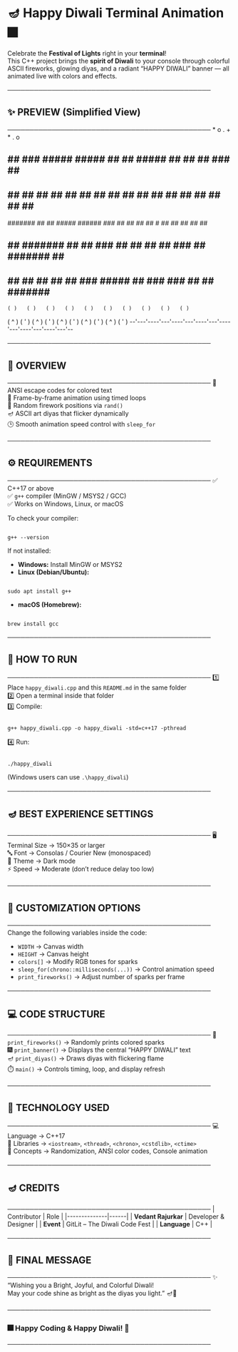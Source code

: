 # 🪔 Happy Diwali Terminal Animation 🎆

Celebrate the **Festival of Lights** right in your **terminal**!  
This C++ project brings the **spirit of Diwali** to your console through colorful ASCII fireworks, glowing diyas, and a radiant “HAPPY DIWALI” banner — all animated live with colors and effects.

──────────────────────────────────────────────
## ✨ PREVIEW (Simplified View)
──────────────────────────────────────────────
      *        o   .        +   
          *    .        o
##   ##    ###    #####   #####   ##   ##       #####   ##  ##     ##    ###    ##       ## 
##   ##   ## ##   ##  ##  ##  ##   ## ##        ##  ##  ##  ##     ##   ## ##   ##       ## 
#######  ##   ##  #####   ######    ###         ##  ##  ##  ##  #  ##  ##   ##  ##       ## 
##   ##  #######  ##      ##        ###         ##  ##  ##  ## ### ##  #######  ##       ## 
##   ##  ##   ##  ##      ##        ###         #####   ##   ### ###   ##   ##  #######  ##
    ( )   ( )   ( )   ( )   ( )   ( )   ( )   ( )   ( )   ( )
   ( ^ ) ( ' ) ( ^ ) ( ' ) ( ^ ) ( ' ) ( ^ ) ( ' ) ( ^ ) ( ' )
 --'---'----'---'----'---'----'---'----'---'----'---'----'---'--

──────────────────────────────────────────────
## 🧠 OVERVIEW
──────────────────────────────────────────────
🎨 ANSI escape codes for colored text  
🔁 Frame-by-frame animation using timed loops  
🎲 Random firework positions via `rand()`  
🪔 ASCII art diyas that flicker dynamically  
🕒 Smooth animation speed control with `sleep_for`

──────────────────────────────────────────────
## ⚙️ REQUIREMENTS
──────────────────────────────────────────────
✅ C++17 or above  
✅ `g++` compiler (MinGW / MSYS2 / GCC)  
✅ Works on Windows, Linux, or macOS  

To check your compiler:
```

g++ --version

```

If not installed:
- **Windows:** Install MinGW or MSYS2  
- **Linux (Debian/Ubuntu):**
```

sudo apt install g++

```
- **macOS (Homebrew):**
```

brew install gcc

```

──────────────────────────────────────────────
## 🚀 HOW TO RUN
──────────────────────────────────────────────
1️⃣ Place `happy_diwali.cpp` and this `README.md` in the same folder  
2️⃣ Open a terminal inside that folder  
3️⃣ Compile:
```

g++ happy_diwali.cpp -o happy_diwali -std=c++17 -pthread

```
4️⃣ Run:
```

./happy_diwali

```
(Windows users can use `.\happy_diwali`)

──────────────────────────────────────────────
## 🪔 BEST EXPERIENCE SETTINGS
──────────────────────────────────────────────
🖥️ Terminal Size → 150×35 or larger  
🔤 Font → Consolas / Courier New (monospaced)  
🎨 Theme → Dark mode  
⚡ Speed → Moderate (don’t reduce delay too low)

──────────────────────────────────────────────
## 🔧 CUSTOMIZATION OPTIONS
──────────────────────────────────────────────
Change the following variables inside the code:
- `WIDTH` → Canvas width  
- `HEIGHT` → Canvas height  
- `colors[]` → Modify RGB tones for sparks  
- `sleep_for(chrono::milliseconds(...))` → Control animation speed  
- `print_fireworks()` → Adjust number of sparks per frame

──────────────────────────────────────────────
## 💻 CODE STRUCTURE
──────────────────────────────────────────────
🧩 `print_fireworks()` → Randomly prints colored sparks  
🎆 `print_banner()` → Displays the central “HAPPY DIWALI” text  
🪔 `print_diyas()` → Draws diyas with flickering flame  
⏱️ `main()` → Controls timing, loop, and display refresh

──────────────────────────────────────────────
## 🧠 TECHNOLOGY USED
──────────────────────────────────────────────
💻 Language → C++17  
🧱 Libraries → `<iostream>`, `<thread>`, `<chrono>`, `<cstdlib>`, `<ctime>`  
🎨 Concepts → Randomization, ANSI color codes, Console animation  

──────────────────────────────────────────────
## 🪔 CREDITS
──────────────────────────────────────────────
| Contributor | Role |
|--------------|------|
| **Vedant Rajurkar** | Developer & Designer |
| **Event** | GitLit – The Diwali Code Fest |
| **Language** | C++ |

──────────────────────────────────────────────
## 💖 FINAL MESSAGE
──────────────────────────────────────────────
✨ “Wishing you a Bright, Joyful, and Colorful Diwali!  
May your code shine as bright as the diyas you light.” 🪔🎇  

──────────────────────────────────────────────
### 🎆 Happy Coding & Happy Diwali! 🎇
──────────────────────────────────────────────
